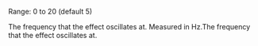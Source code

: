 Range: 0 to 20 (default 5)

The frequency that the effect oscillates at. Measured in Hz.The frequency that the effect oscillates at.